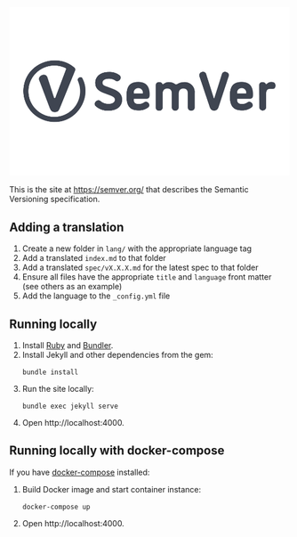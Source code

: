 ![logo](./asstets/1000x600(light).jpg)

This is the site at https://semver.org/ that describes the Semantic Versioning specification.

## Adding a translation

1. Create a new folder in `lang/` with the appropriate language tag
2. Add a translated `index.md` to that folder
3. Add a translated `spec/vX.X.X.md` for the latest spec to that folder
4. Ensure all files have the appropriate `title` and `language` front matter (see others as an example)
5. Add the language to the `_config.yml` file

## Running locally

1. Install [Ruby](https://www.ruby-lang.org/en/downloads/) and [Bundler](http://bundler.io/).
2. Install Jekyll and other dependencies from the gem:
   ```
   bundle install
   ```
3. Run the site locally:
   ```
   bundle exec jekyll serve
   ```
4. Open http://localhost:4000.

## Running locally with docker-compose

If you have [docker-compose](https://docs.docker.com/compose/) installed:

1. Build Docker image and start container instance:
   ```
   docker-compose up
   ```
2. Open http://localhost:4000.
